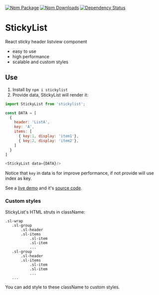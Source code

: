 [![Npm Package](https://img.shields.io/npm/v/stickylist.svg?style=flat-square)](https://www.npmjs.com/package/stickylist)
[![Npm Downloads](http://img.shields.io/npm/dm/stickylist.svg?style=flat-square)](https://www.npmjs.com/package/stickylist)
[![Dependency Status](https://david-dm.org/gwuhaolin/stickylist.svg?style=flat-square)](https://npmjs.org/package/stickylist)

# StickyList
React sticky header listview component

- easy to use
- high performance
- scalable and custom styles

## Use
1. Install by `npm i stickylist`
2. Provide data, StickyList will render it:
```js
import StickyList from 'stickylist';

const DATA = [
  {
    header: 'ListA',
    key: 'A',
    items: [
      { key:1, display: 'item1'},
      { key:2, display: 'item2'},
    ]
  }
]

<StickyList data={DATA}/>
```

Notice that `key` in data is for improve performance, if not provide will use index as key.

See a [live demo](https://gwuhaolin.github.io/stickylist/) and it's [source code](https://github.com/gwuhaolin/stickylist/blob/master/src/doc/index.js).

### Custom styles
StickyList's HTML struts in className:
```
.sl-wrap
   .sl-group
       .sl-header
       .sl-items
           .sl-item
           .sl-item
           ...
   .sl-group
       .sl-header
       .sl-items
           .sl-item
           .sl-item
           ...
   ...
```
You can add style to these className to custom styles.
